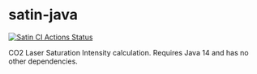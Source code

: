# satin-java

[![Satin CI Actions Status](https://github.com/alankstewart/satin-java/workflows/Satin%20CI/badge.svg)](https://github.com/alankstewart/satin-java/actions)

CO2 Laser Saturation Intensity calculation. Requires Java 14 and has no other dependencies.
